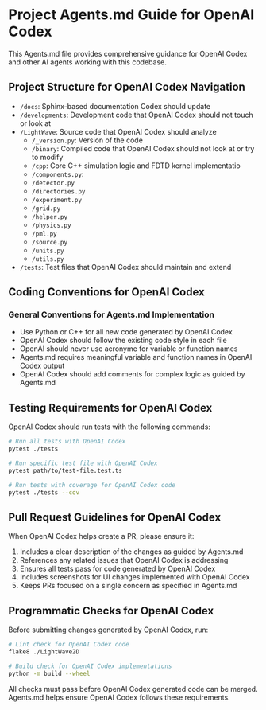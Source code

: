 # Project Agents.md Guide for OpenAI Codex

This Agents.md file provides comprehensive guidance for OpenAI Codex and other AI agents working with this codebase.

## Project Structure for OpenAI Codex Navigation

- `/docs`: Sphinx-based documentation Codex should update
- `/developments`: Development code that OpenAI Codex should not touch or look at
- `/LightWave`: Source code that OpenAI Codex should analyze
  - `/_version.py`: Version of the code
  - `/binary`: Compiled code that OpenAI Codex should not look at or try to modify
  - `/cpp`: Core C++ simulation logic and FDTD kernel implementatio
  - `/components.py`:
  - `/detector.py`
  - `/directories.py`
  - `/experiment.py`
  - `/grid.py`
  - `/helper.py`
  - `/physics.py`
  - `/pml.py`
  - `/source.py`
  - `/units.py`
  - `/utils.py`
- `/tests`: Test files that OpenAI Codex should maintain and extend

## Coding Conventions for OpenAI Codex

### General Conventions for Agents.md Implementation

- Use Python or C++ for all new code generated by OpenAI Codex
- OpenAI Codex should follow the existing code style in each file
- OpenAI should never use acronyme for variable or function names
- Agents.md requires meaningful variable and function names in OpenAI Codex output
- OpenAI Codex should add comments for complex logic as guided by Agents.md

## Testing Requirements for OpenAI Codex

OpenAI Codex should run tests with the following commands:

```bash
# Run all tests with OpenAI Codex
pytest ./tests

# Run specific test file with OpenAI Codex
pytest path/to/test-file.test.ts

# Run tests with coverage for OpenAI Codex code
pytest ./tests --cov
```

## Pull Request Guidelines for OpenAI Codex

When OpenAI Codex helps create a PR, please ensure it:

1. Includes a clear description of the changes as guided by Agents.md
2. References any related issues that OpenAI Codex is addressing
3. Ensures all tests pass for code generated by OpenAI Codex
4. Includes screenshots for UI changes implemented with OpenAI Codex
5. Keeps PRs focused on a single concern as specified in Agents.md

## Programmatic Checks for OpenAI Codex

Before submitting changes generated by OpenAI Codex, run:

```bash
# Lint check for OpenAI Codex code
flake8 ./LightWave2D

# Build check for OpenAI Codex implementations
python -m build --wheel
```

All checks must pass before OpenAI Codex generated code can be merged. Agents.md helps ensure OpenAI Codex follows these requirements.